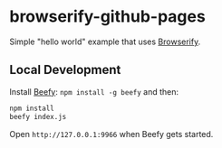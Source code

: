 # browserify-github-pages

Simple "hello world" example that uses [Browserify](http://browserify.org/).

## Local Development

Install [Beefy](http://didact.us/beefy/): `npm install -g beefy` and then:

```sh
npm install
beefy index.js
```

Open `http://127.0.0.1:9966` when Beefy gets started.
